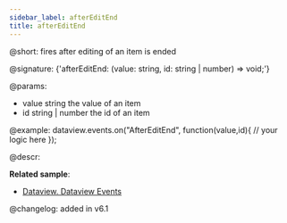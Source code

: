 ```yaml
---
sidebar_label: afterEditEnd
title: afterEditEnd
---          
```


@short: fires after editing of an item is ended

@signature: {'afterEditEnd: (value: string, id: string | number) => void;'}

@params:
- value		string		the value of an item
- id		string | number		the id of an item

@example:
dataview.events.on("AfterEditEnd", function(value,id){
	// your logic here
});


@descr:

**Related sample**:
- [Dataview. Dataview Events](https://snippet.dhtmlx.com/2d74uyoh)


@changelog: added in v6.1
